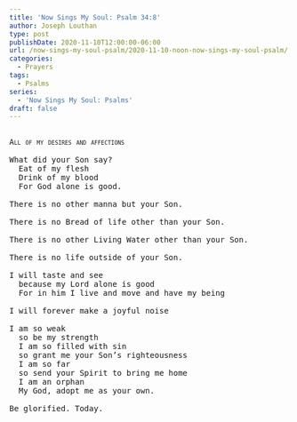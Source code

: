 ```yaml
---
title: 'Now Sings My Soul: Psalm 34:8'
author: Joseph Louthan
type: post
publishDate: 2020-11-10T12:00:00-06:00
url: /now-sings-my-soul-psalm/2020-11-10-noon-now-sings-my-soul-psalm/
categories:
  - Prayers
tags:
  - Psalms
series:
  - 'Now Sings My Soul: Psalms'
draft: false
---
```


<pre>
<div style="font-variant: small-caps;">
All of my desires and affections
</div>
What did your Son say?
  Eat of my flesh
  Drink of my blood
  For God alone is good.

There is no other manna but your Son.

There is no Bread of life other than your Son.

There is no other Living Water other than your Son.

There is no life outside of your Son.

I will taste and see
  because my Lord alone is good
  For in him I live and move and have my being

I will forever make a joyful noise

I am so weak
  so be my strength
  I am so filled with sin
  so grant me your Son’s righteousness
  I am so far
  so send your Spirit to bring me home
  I am an orphan
  My God, adopt me as your own.

Be glorified. Today.
</pre>
